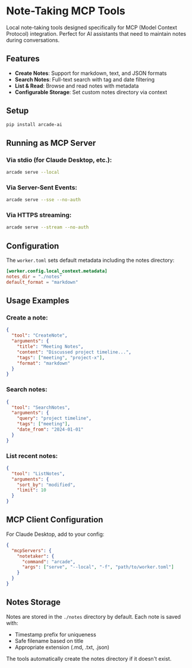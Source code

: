 # Note-Taking MCP Tools

Local note-taking tools designed specifically for MCP (Model Context Protocol) integration. Perfect for AI assistants that need to maintain notes during conversations.

## Features

- **Create Notes**: Support for markdown, text, and JSON formats
- **Search Notes**: Full-text search with tag and date filtering
- **List & Read**: Browse and read notes with metadata
- **Configurable Storage**: Set custom notes directory via context

## Setup

```bash
pip install arcade-ai
```

## Running as MCP Server

### Via stdio (for Claude Desktop, etc.):
```bash
arcade serve --local
```

### Via Server-Sent Events:
```bash
arcade serve --sse --no-auth
```

### Via HTTPS streaming:
```bash
arcade serve --stream --no-auth
```

## Configuration

The `worker.toml` sets default metadata including the notes directory:

```toml
[worker.config.local_context.metadata]
notes_dir = "./notes"
default_format = "markdown"
```

## Usage Examples

### Create a note:
```json
{
  "tool": "CreateNote",
  "arguments": {
    "title": "Meeting Notes",
    "content": "Discussed project timeline...",
    "tags": ["meeting", "project-x"],
    "format": "markdown"
  }
}
```

### Search notes:
```json
{
  "tool": "SearchNotes",
  "arguments": {
    "query": "project timeline",
    "tags": ["meeting"],
    "date_from": "2024-01-01"
  }
}
```

### List recent notes:
```json
{
  "tool": "ListNotes",
  "arguments": {
    "sort_by": "modified",
    "limit": 10
  }
}
```

## MCP Client Configuration

For Claude Desktop, add to your config:

```json
{
  "mcpServers": {
    "notetaker": {
      "command": "arcade",
      "args": ["serve", "--local", "-f", "path/to/worker.toml"]
    }
  }
}
```

## Notes Storage

Notes are stored in the `./notes` directory by default. Each note is saved with:
- Timestamp prefix for uniqueness
- Safe filename based on title
- Appropriate extension (.md, .txt, .json)

The tools automatically create the notes directory if it doesn't exist.